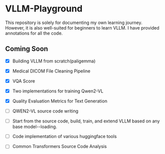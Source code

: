 # VLLM-Playground

This repository is solely for documenting my own learning journey. However, it is also well-suited for beginners to learn VLLM. I have provided annotations for all the code.



##  Coming Soon

- [x] Building VLLM from scratch(paligemma)
- [x] Medical DICOM File Cleaning Pipeline
- [x] VQA Score
- [x] Two implementations for training Qwen2-VL
- [x] Quality Evaluation Metrics for Text Generation
- [ ] QWEN2-VL source code writing
- [ ] Start from the source code, build, train, and extend VLLM based on any base model--loading.
- [ ] Code implementation of various huggingface tools
- [ ] Common Transformers Source Code Analysis

